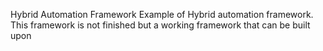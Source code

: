 Hybrid Automation Framework
Example of Hybrid automation framework. 
This framework is not finished but a working framework that can be built upon
